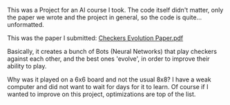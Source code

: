 This was a Project for an AI course I took. The code itself didn't matter, only the paper we wrote and the project in general, so the code is quite... unformatted.

This was the paper I submitted: [Checkers Evolution Paper.pdf](https://github.com/matt-wats/Evolution-Checkers-6x6/files/10078011/Checkers.Evolution.Paper.pdf)

Basically, it creates a bunch of Bots (Neural Networks) that play checkers against each other, and the best ones 'evolve', in order to improve their ability to play.

Why was it played on a 6x6 board and not the usual 8x8? I have a weak computer and did not want to wait for days for it to learn. Of course if I wanted to improve on this project, optimizations are top of the list.
